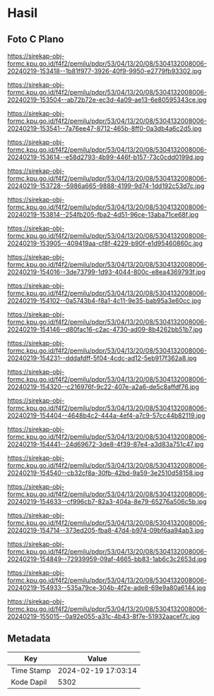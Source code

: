 # Hasil

## Foto C Plano

https://sirekap-obj-formc.kpu.go.id/f4f2/pemilu/pdpr/53/04/13/20/08/5304132008006-20240219-153418--1b81f977-3926-40f9-9950-e2779fb93302.jpg

https://sirekap-obj-formc.kpu.go.id/f4f2/pemilu/pdpr/53/04/13/20/08/5304132008006-20240219-153504--ab72b72e-ec3d-4a09-ae13-6e80595343ce.jpg

https://sirekap-obj-formc.kpu.go.id/f4f2/pemilu/pdpr/53/04/13/20/08/5304132008006-20240219-153541--7a76ee47-8712-465b-8ff0-0a3db4a6c2d5.jpg

https://sirekap-obj-formc.kpu.go.id/f4f2/pemilu/pdpr/53/04/13/20/08/5304132008006-20240219-153614--e58d2793-4b99-446f-b157-73c0cdd0199d.jpg

https://sirekap-obj-formc.kpu.go.id/f4f2/pemilu/pdpr/53/04/13/20/08/5304132008006-20240219-153728--5986a665-9888-4199-9d74-1dd192c53d7c.jpg

https://sirekap-obj-formc.kpu.go.id/f4f2/pemilu/pdpr/53/04/13/20/08/5304132008006-20240219-153814--254fb205-fba2-4d51-96ce-13aba71ce68f.jpg

https://sirekap-obj-formc.kpu.go.id/f4f2/pemilu/pdpr/53/04/13/20/08/5304132008006-20240219-153905--409419aa-cf8f-4229-b90f-e1d95460860c.jpg

https://sirekap-obj-formc.kpu.go.id/f4f2/pemilu/pdpr/53/04/13/20/08/5304132008006-20240219-154016--3de73799-1d93-4044-800c-e8ea4369793f.jpg

https://sirekap-obj-formc.kpu.go.id/f4f2/pemilu/pdpr/53/04/13/20/08/5304132008006-20240219-154102--0a5743b4-f8a1-4c11-9e35-bab95a3e60cc.jpg

https://sirekap-obj-formc.kpu.go.id/f4f2/pemilu/pdpr/53/04/13/20/08/5304132008006-20240219-154146--d80fac16-c2ac-4730-ad09-8b4262bb51b7.jpg

https://sirekap-obj-formc.kpu.go.id/f4f2/pemilu/pdpr/53/04/13/20/08/5304132008006-20240219-154231--dddafdff-5f04-4cdc-ad12-5eb917f362a8.jpg

https://sirekap-obj-formc.kpu.go.id/f4f2/pemilu/pdpr/53/04/13/20/08/5304132008006-20240219-154320--c216976f-9c22-407e-a2a6-de5c8affdf76.jpg

https://sirekap-obj-formc.kpu.go.id/f4f2/pemilu/pdpr/53/04/13/20/08/5304132008006-20240219-154404--4648b4c2-444a-4ef4-a7c9-57cc44b82119.jpg

https://sirekap-obj-formc.kpu.go.id/f4f2/pemilu/pdpr/53/04/13/20/08/5304132008006-20240219-154441--24d69672-3de8-4f39-87e4-a3d83a751c47.jpg

https://sirekap-obj-formc.kpu.go.id/f4f2/pemilu/pdpr/53/04/13/20/08/5304132008006-20240219-154540--cb32cf8a-30fb-42bd-9a59-3e2510d58158.jpg

https://sirekap-obj-formc.kpu.go.id/f4f2/pemilu/pdpr/53/04/13/20/08/5304132008006-20240219-154633--cf996cb7-82a3-404a-8e79-65276a506c5b.jpg

https://sirekap-obj-formc.kpu.go.id/f4f2/pemilu/pdpr/53/04/13/20/08/5304132008006-20240219-154714--373ed205-fba8-47d4-b974-09bf6aa94ab3.jpg

https://sirekap-obj-formc.kpu.go.id/f4f2/pemilu/pdpr/53/04/13/20/08/5304132008006-20240219-154849--72939959-09af-4665-bb83-1ab6c3c2653d.jpg

https://sirekap-obj-formc.kpu.go.id/f4f2/pemilu/pdpr/53/04/13/20/08/5304132008006-20240219-154933--535a79ce-304b-4f2e-ade8-69e9a80a6144.jpg

https://sirekap-obj-formc.kpu.go.id/f4f2/pemilu/pdpr/53/04/13/20/08/5304132008006-20240219-155015--0a92e055-a31c-4b43-8f7e-51932aacef7c.jpg


## Metadata

| Key        | Value               |
| ---------- | ------------------- |
| Time Stamp | 2024-02-19 17:03:14 |
| Kode Dapil | 5302                |



